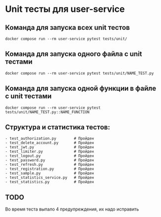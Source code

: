 # Unit тесты для user-service

## Команда для запуска всех unit тестов
```
docker compose run --rm user-service pytest tests/unit/
```

## Команда для запуска одного файла с unit тестами
```
docker compose run --rm user-service pytest tests/unit/NAME_TEST.py
```

## Команда для запуска одной функции в файле с unit тестами
```
docker compose run --rm user-service pytest tests/unit/NAME_TEST.py::NAME_FUNCTION
```

## Структура и статистика тестов:
```
- test_authorization.py        # Пройден
- test_delete_account.py       # Пройден
- test_jwt.py                  # Пройден
- test_limiter.py              # Пройден
- test_logout.py               # Пройден
- test_password.py             # Пройден
- test_refresh.py              # Пройден
- test_registration.py         # Пройден
- test_sample.py               # Пройден
- test_statistics_service.py   # Пройден
- test_statistics.py           # Пройден
```

## TODO
Во время теста выпало 4 предупреждения, их надо исправить
